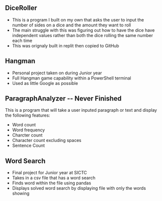 ## DiceRoller
- This is a program I built on my own that asks the user to input the number of sides on a dice and the amount they want to roll
- The main struggle with this was figuring out how to have the dice have independent values rather than both the dice rolling the same number each time
- This was orignaly built in replit then copied to GitHub

## Hangman
- Personal project taken on during Junior year
- Full Hangman game capability within a PowerShell terminal
- Used as little Google as possible

## ParagraphAnalyzer -- Never Finished
This is a program that will take a user inputed paragraph or text and display the following features:
- Word count
- Word frequency
- Charcter count
- Character count excluding spaces
- Sentence Count

## Word Search
- Final project for Junior year at SICTC
- Takes in a csv file that has a word search
- Finds word within the file using pandas
- Displays solved word search by displaying file with only the words showing
